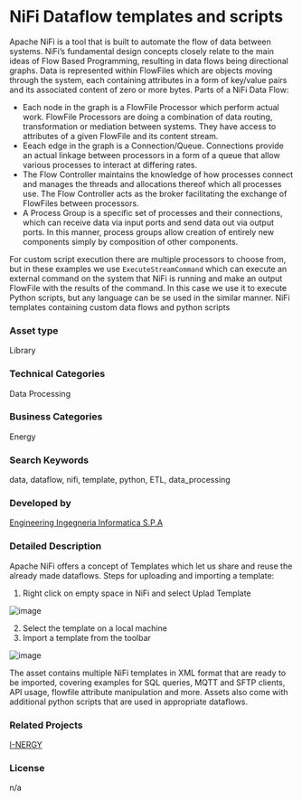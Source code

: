 # NiFi Dataflow templates and scripts
Apache NiFi is a tool that is built to automate the flow of data between systems. NiFi’s fundamental design concepts closely relate to the main ideas of Flow Based Programming, resulting in data flows being directional graphs. Data is represented within FlowFiles which are objects moving through the system, each containing attributes in a form of key/value pairs and its associated content of zero or more bytes. 
Parts of a NiFi Data Flow:
+ Each node in the graph is a FlowFile Processor which perform actual work. FlowFile Processors are doing a combination of data routing, transformation or mediation between systems. They have access to attributes of a given FlowFile and its content stream.
+ Eeach edge in the graph is a Connection/Queue. Connections provide an actual linkage between processors in a form of a queue that allow various processes to interact at differing rates. 
+ The Flow Controller maintains the knowledge of how processes connect and manages the threads and allocations thereof which all processes use. The Flow Controller acts as the broker facilitating the exchange of FlowFiles between processors.
+ A Process Group is a specific set of processes and their connections, which can receive data via input ports and send data out via output ports. In this manner, process groups allow creation of entirely new components simply by composition of other components.

For custom script execution there are multiple processors to choose from, but in these examples we use ```ExecuteStreamCommand``` which can execute an external command on the system that NiFi is running and make an output FlowFile with the results of the command. In this case we use it to execute Python scripts, but any language can be se used in the similar manner.
NiFi templates containing custom data flows and python scripts
### Asset type
Library
### Technical Categories
Data Processing
### Business Categories
Energy
### Search Keywords
data, dataflow, nifi, template, python, ETL, data_processing
### Developed by
[Engineering Ingegneria Informatica S.P.A](https://www.ai4europe.eu/ai-community/organizations/company/engineering-ingegneria-informatica-spa)
### Detailed Description
Apache NiFi offers a concept of Templates which let us share and reuse the already made dataflows.
Steps for uploading and importing a template:

  1.  Right click on empty space in NiFi and select Uplad Template
  
  ![image](https://user-images.githubusercontent.com/90190347/191253287-ebdf737e-01f6-4fba-ac7b-1d3b9865584f.png)

  2. Select the template on a local machine
  3. Import a template from the toolbar

  ![image](https://user-images.githubusercontent.com/90190347/191253598-7daf98dc-1fdb-4377-ae42-3e6f0a1f4e8f.png)


The asset contains multiple NiFi templates in XML format that are ready to be imported, covering examples for SQL queries, MQTT and SFTP clients, API usage, flowfile attribute manipulation and more. Assets also come with additional python scripts that are used in appropriate dataflows. 
### Related Projects
[I-NERGY](https://www.ai4europe.eu/ai-community/projects/i-nergy)
### License
n/a
